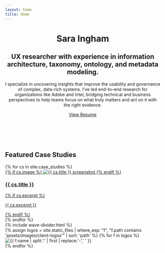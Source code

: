 ```yaml
---
layout: home
title: Home
---
```


<header class="hero">
  <h1>Sara Ingham</h1>
  <h2>UX researcher with experience in information architecture, taxonomy, ontology, and metadata modeling.</h2>
  <p>I specialize in uncovering insights that improve the usability and governance of complex, data-rich systems. I’ve led end-to-end research for organizations like Adobe and Intel, bridging technical and business perspectives to help teams focus on what truly matters and act on it with the right evidence.</p>
  <a href="{{ '/resume' | relative_url }}" class="btn">View Resume</a>
</header>

<div class="wave-divider" aria-hidden="true">
  <svg viewBox="0 0 1200 60" preserveAspectRatio="none" width="100%" height="60" role="img" aria-hidden="true">
    <!-- stroked, smooth double-curve; subtle (low opacity) -->
    <path d="M0 30 C200 10 400 50 600 30 C800 10 1000 50 1200 30"
          fill="none"
          stroke="var(--primary-color)"
          stroke-width="2"
          stroke-linecap="round"
          stroke-linejoin="round"
          stroke-opacity="0.16" />
  </svg>
</div>

## Featured Case Studies

<div class="cards">
{% for cs in site.case_studies %}
  <div class="card">
    <a href="{{ cs.url | relative_url }}">
      {% if cs.image %}
      <img src="{{ cs.image | relative_url }}" alt="{{ cs.title }} screenshot">
      {% endif %}
      <h3>{{ cs.title }}</h3>
      {% if cs.excerpt %}
      <p>{{ cs.excerpt }}</p>
      {% endif %}
    </a>
  </div>
{% endfor %}
</div>

<!-- Logo carousel: sources images from assets/images/client-logos -->
<div class="wave-divider" aria-hidden="true">{% include wave-divider.html %}</div>

<section aria-label="Client logos" class="logo-carousel-wrapper">
  <div class="logo-carousel" role="list" aria-live="off">
    <div class="logo-track">
      {% assign logos = site.static_files | where_exp: "f", "f.path contains 'assets/images/client-logos'" | sort: 'path' %}
      {% for f in logos %}
        <div class="logo" role="listitem">
          <img src="{{ f.path | relative_url }}" alt="{{ f.name | split:'.' | first | replace:'-',' ' }}" loading="lazy">
        </div>
      {% endfor %}
    </div>
  </div>
</section>